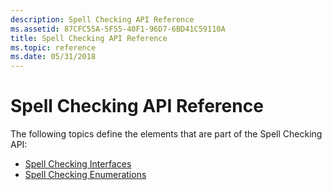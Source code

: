 ```yaml
---
description: Spell Checking API Reference
ms.assetid: 87CFC55A-5F55-40F1-96D7-6BD41C59110A
title: Spell Checking API Reference
ms.topic: reference
ms.date: 05/31/2018
---
```


# Spell Checking API Reference

The following topics define the elements that are part of the Spell Checking API:

-   [Spell Checking Interfaces](spell-checker-interfaces.md)
-   [Spell Checking Enumerations](spell-checker-enumerations.md)

 

 



